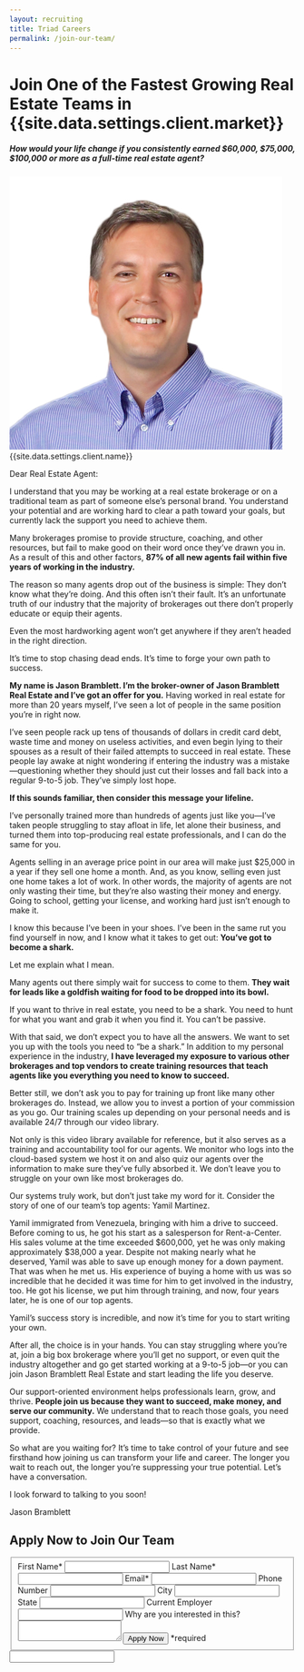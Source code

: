 ```yaml
---
layout: recruiting
title: Triad Careers
permalink: /join-our-team/
---
```


<div class="recruiting-page">
<h1 class="join-us">Join One of the Fastest Growing Real Estate Teams in {{site.data.settings.client.market}}</h1>
<h5 class="join-us-subtitle">How would your life change if you consistently earned $60,000, $75,000, $100,000 or more as a full-time real estate agent?</h5>
<div class="recruiting-photo">
<span class="client-image-container">
<img src="/img/headshot.jpg" alt="{{site.data.settings.client.name}}" class="client-image"/>
</span>
<figcaption class="caption">{{site.data.settings.client.name}}</figcaption>
</div>


<p>Dear Real Estate Agent:</p>

<p>I understand that you may be working at a real estate brokerage or on a traditional team as part of someone else’s personal brand. You understand your potential and are working hard to clear a path toward your goals, but currently lack the support you need to achieve them. </p>

<p>Many brokerages promise to provide structure, coaching, and other resources, but fail to make good on their word once they’ve drawn you in. As a result of this and other factors, <strong>87% of all new agents fail within five years of working in the industry.</strong></p>

<p>The reason so many agents drop out of the business is simple: They don’t know what they’re doing. And this often isn’t their fault. It’s an unfortunate truth of our industry that the majority of brokerages out there don’t properly educate or equip their agents. </p>

<p>Even the most hardworking agent won’t get anywhere if they aren’t headed in the right direction. </p>

<p>It’s time to stop chasing dead ends. It’s time to forge your own path to success.</p>

<p><strong>My name is Jason Bramblett. I’m the broker-owner of Jason Bramblett Real Estate and I’ve got an offer for you.</strong> Having worked in real estate for more than 20 years myself, I’ve seen a lot of people in the same position you’re in right now. </p>

<p>I’ve seen people rack up tens of thousands of dollars in credit card debt, waste time and money on useless activities, and even begin lying to their spouses as a result of their failed attempts to succeed in real estate. These people lay awake at night wondering if entering the industry was a mistake—questioning whether they should just cut their losses and fall back into a regular 9-to-5 job. They’ve simply lost hope.</p>

<p><strong>If this sounds familiar, then consider this message your lifeline.</strong> </p>

<p>I’ve personally trained more than hundreds of agents just like you—I’ve taken people struggling to stay afloat in life, let alone their business, and turned them into top-producing real estate professionals, and I can do the same for you. </p>

<p>Agents selling in an average price point in our area will make just $25,000 in a year if they sell one home a month. And, as you know, selling even just one home takes a lot of work. In other words, the majority of agents are not only wasting their time, but they’re also wasting their money and energy. Going to school, getting your license, and working hard just isn’t enough to make it. </p>

<p>I know this because I’ve been in your shoes. I’ve been in the same rut you find yourself in now, and I know what it takes to get out: <strong>You’ve got to become a shark.</strong></p>

<p>Let me explain what I mean.</p>

<p>Many agents out there simply wait for success to come to them. <strong>They wait for leads like a goldfish waiting for food to be dropped into its bowl.</strong> </p>

<p>If you want to thrive in real estate, you need to be a shark. You need to hunt for what you want and grab it when you find it. You can’t be passive. </p>

<p>With that said, we don’t expect you to have all the answers. We want to set you up with the tools you need to “be a shark.” In addition to my personal experience in the industry, <strong>I have leveraged my exposure to various other brokerages and top vendors to create training resources that teach agents like you everything you need to know to succeed.</strong> </p>

<p>Better still, we don’t ask you to pay for training up front like many other brokerages do. Instead, we allow you to invest a portion of your commission as you go. Our training scales up depending on your personal needs and is available 24/7 through our video library. </p>

<p>Not only is this video library available for reference, but it also serves as a training and accountability tool for our agents. We monitor who logs into the cloud-based system we host it on and also quiz our agents over the information to make sure they’ve fully absorbed it. We don’t leave you to struggle on your own like most brokerages do. </p>

<p>Our systems truly work, but don’t just take my word for it. Consider the story of one of our team’s top agents: Yamil Martinez. </p>

<p>Yamil immigrated from Venezuela, bringing with him a drive to succeed. Before coming to us, he got his start as a salesperson for Rent-a-Center. His sales volume at the time exceeded $600,000, yet he was only making approximately $38,000 a year. Despite not making nearly what he deserved, Yamil was able to save up enough money for a down payment. That was when he met us. His experience of buying a home with us was so incredible that he decided it was time for him to get involved in the industry, too. He got his license, we put him through training, and now, four years later, he is one of our top agents.</p>

<p>Yamil’s success story is incredible, and now it’s time for you to start writing your own. </p>

<p>After all, the choice is in your hands. You can stay struggling where you’re at, join a big box brokerage where you’ll get no support, or even quit the industry altogether and go get started working at a 9-to-5 job—or you can join Jason Bramblett Real Estate and start leading the life you deserve. </p>

<p>Our support-oriented environment helps professionals learn, grow, and thrive. <strong>People join us because they want to succeed, make money, and serve our community.</strong> We understand that to reach those goals, you need support, coaching, resources, and leads—so that is exactly what we provide. </p>

<p>So what are you waiting for? It’s time to take control of your future and see firsthand how joining us can transform your life and career. The longer you wait to reach out, the longer you’re suppressing your true potential. Let’s have a conversation. </p>

<p>I look forward to talking to you soon!</p>

<p>Jason Bramblett</p>



<h2 class="recruiting">Apply Now to Join Our Team</h2>

<form method="post" class="home-value cta-forms" action="https://formspree.io/{{site.data.settings.client.email}}" onsubmit="return setReturn()">
					<fieldset><label for="firstname">First Name*</label> <input type="text" required="" name="firstname" /> <label for="lastname">Last Name*</label> <input type="text" required="" name="lastname" /> <label for="email">Email*</label> <input type="text" name="name" /> <label for="phone">Phone Number </label> <input type="tel" name="phone" />
						<!--base32-c9gq6t9k68pkcd3jcwpp4rbkcmtk4-base32--><label for="city">City </label> <input type="text" name="city" /> <label for="state">State </label> <input type="text" name="state" /> <label for="employer">Current Employer </label> <input type="text" name="employer" /> <label for="message">Why are you interested in this? </label><textarea name="employer"></textarea>
						<!--base32-c9gq6t9k68pk8cbme5gq4uv4cguqachj70r2urk1edjk6cg-base32--><input class="submit light-light" type="submit" value="Apply Now" name="submitrecruitingForm" /> <span class="asterisk">*required</span></fieldset>
					<!--base32-c9gq6t9k68pk8c9he1t7cxkecdkpedhpe9h6at3me5r7ee1kddhpwx9q71up4tb3f1u6mc3mdcwp6vkg6rw3gc1dc9gq6t9k68-base32-->
					<div class="hidden"><input type="hidden" value="{{site.data.settings.client.email}}" name="_to" /> <input type="hidden" value="Recruiting Contact Request Message From Your Vyral Careers and Training Video Blog" name="_subject" /> <input type="text" name="_gotcha" /></div>
				</form>
